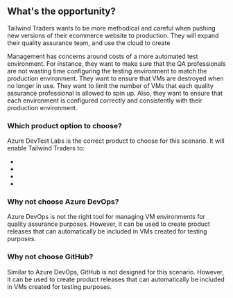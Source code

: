 

## What's the opportunity?

Tailwind Traders wants to be more methodical and careful when pushing new versions of their ecommerce website to production.  They will expand their quality assurance team, and use the cloud to create 

Management has concerns around costs of a more automated test environment.  For instance, they want to make sure that the QA professionals are not wasting time configuring the testing environment to match the production environment.  They want to ensure that VMs are destroyed when no longer in use.  They want to limit the number of VMs that each quality assurance professional is allowed to spin up.  Also, they want to ensure that each environment is configured correctly and consistently with their production environment.

### Which product option to choose?

Azure DevTest Labs is the correct product to choose for this scenario.  It will enable Tailwind Traders to:

- 
- 
- 
- 


### Why not choose Azure DevOps?

Azure DevOps is not the right tool for managing VM environments for quality assurance purposes.  However, it can be used to create product releases that can automatically be included in VMs created for testing purposes.

### Why not choose GitHub?

Similar to Azure DevOps, GitHub is not designed for this scenario.  However, it can be used to create product releases that can automatically be included in VMs created for testing purposes.